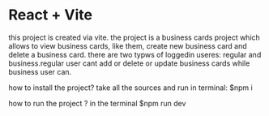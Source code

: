 # React + Vite

this project is created via vite.
the project is a business cards project which allows to view business cards, like them, create new business card and delete a business card.
there are two typws of loggedin useres: regular and business.regular user cant add or delete or update business cards while business user can.

how to install the project?
take all the sources and run in terminal: $npm i

how to run the project ?
in the terminal $npm run dev
